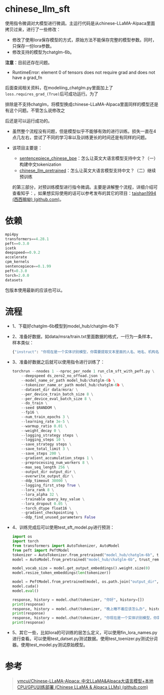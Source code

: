 # chinese_llm_sft
使用指令微调对大模型进行微调。主运行代码是从chinese-LLaMA-Alpaca里面拷贝过来，进行了一些修改：

- 修改了使用lora保存模型的方式，原始方法不能保存完整的模型参数。同时，只保存一份lora参数。
- 修改支持的模型为chatglm-6b。

**注意**：目前还存在问题。

- RuntimeError: element 0 of tensors does not require grad and does not have a grad_fn

后面查阅相关资料，在modeliing_chatglm.py里面加上了`loss.requires_grad_(True)`后可成功运行。为了

排除是不支持chatglm，将模型换成chinese-LLaMA-Alpaca里面同样的模型还是有这个问题。不管怎么说修改之

后还是可以运行成功的。

- 虽然整个流程没有问题，但是模型似乎不能够有效的进行训练。损失一直在4点几左右，尝试了不同的学习率以及训练更长的时间还是有同样的问题。

- 该项目主要是：

    - [sentencepiece_chinese_bpe](https://github.com/taishan1994/sentencepiece_chinese_bpe)：怎么让英文大语言模型支持中文？（一）构建中文tokenization
    - [chinese_llm_pretrained](https://github.com/taishan1994/chinese_llm_pretrained)：怎么让英文大语言模型支持中文？（二）继续预训练

    的第三部分，对预训练模型进行指令微调。主要是讲解整个流程，详细介绍可查看知乎：，如果想实际使用的话可以参考发布的其它的项目：[taishan1994 (西西嘛呦) (github.com)](https://github.com/taishan1994)。

# 依赖

```python
mpi4py
transformers==4.28.1
peft==0.3.0
icetk
deepspeed==0.9.2
accelerate
cpm_kernels
sentencepiece==0.1.99
peft=0.3.0
torch=2.0.0 
datasets
```

包版本使用最新的应该也可以。

# 流程

- 1、下载好chatglm-6b模型到model_hub/chatglm-6b下

- 2、准备好数据，如data/msra/train.txt里面数据的格式，一行为一条样本，样本类似：

    ```python
    {"instruct": "你现在是一个实体识别模型，你需要提取文本里面的人名、地名、机构名，如果存在结果，返回'实体_实体类型'，不同实体间用\n分隔。如果没有结果，回答'没有'。", "query": "文本：一位郑州学人说，越秀学术讲座对郑州学界而言堪称功德之举。", "answer": "郑州_地名\n越秀_机构名"}
    ```

- 3、准备好数据之后就可以使用指令进行训练了：

    ```python
    torchrun --nnodes 1 --nproc_per_node 1 run_clm_sft_with_peft.py \
        --deepspeed ds_zero2_no_offoad.json \
        --model_name_or_path model_hub/chatglm-6b \
        --tokenizer_name_or_path model_hub/chatglm-6b \
        --dataset_dir data/msra/ \
        --per_device_train_batch_size 8 \
        --per_device_eval_batch_size 8 \
        --do_train \
        --seed $RANDOM \
        --fp16 \
        --num_train_epochs 3 \
        --learning_rate 3e-5 \
        --warmup_ratio 0.01 \
        --weight_decay 0 \
        --logging_strategy steps \
        --logging_steps 10 \
        --save_strategy steps \
        --save_total_limit 3 \
        --save_steps 200 \
        --gradient_accumulation_steps 1 \
        --preprocessing_num_workers 8 \
        --max_seq_length 256 \
        --output_dir output_dir \
        --overwrite_output_dir \
        --ddp_timeout 30000 \
        --logging_first_step True \
        --lora_rank 8 \
        --lora_alpha 32 \
        --trainable query_key_value \
        --lora_dropout 0.05 \
        --torch_dtype float16 \
        --gradient_checkpointing \
        --ddp_find_unused_parameters False
    ```

- 4、训练完成后可以使用test_sft_model.py进行预测：

    ```python
    import os
    import torch
    from transformers import AutoTokenizer, AutoModel
    from peft import PeftModel
    tokenizer = AutoTokenizer.from_pretrained("model_hub/chatglm-6b", trust_remote_code=True)
    model = AutoModel.from_pretrained("model_hub/chatglm-6b", trust_remote_code=True).half()
    
    model_vocab_size = model.get_output_embeddings().weight.size(0)
    model.resize_token_embeddings(len(tokenizer))
    
    model = PeftModel.from_pretrained(model, os.path.join("output_dir", "adapter_model"))
    model.cuda()
    model.eval()
    
    response, history = model.chat(tokenizer, "你好", history=[])
    print(response)
    response, history = model.chat(tokenizer, "晚上睡不着应该怎么办", history=[])
    print(response)
    response, history = model.chat(tokenizer, "你现在是一个实体识别模型，你需要提取文本里面的人名、地名、机构名，如果存在结果，返回'实体_实体类型'，不同实体间用\n分隔。如果没有结果，回答'没有'。文本：我们是受到郑振铎先生、阿英先生著作的启示，从个人条件出发，瞄准现代出版史研究的空白，重点集藏解放区、国民党毁禁出版物。", history=[])
    print(response)
    ```

- 5、其它一些，比如lora的可训练的层怎么定义，可以使用fin_lora_names.py进行查看。可以使用test_datset.py测试数据。使用test_toenizer.py测试分词器。使用test_model.py测试原始模型。

# 参考

> [ymcui/Chinese-LLaMA-Alpaca: 中文LLaMA&Alpaca大语言模型+本地CPU/GPU训练部署 (Chinese LLaMA & Alpaca LLMs) (github.com)](https://github.com/ymcui/Chinese-LLaMA-Alpaca)
